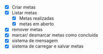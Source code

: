 - [x] Criar metas
- [x] Listar metas
    - [x] Metas realizadas
    - [x] metas em aberto
- [x] remover metas
- [x] marcar/ desmarcar metas como concluída
- [x] sistema de mensagem
- [x] sistema de carregar e salvar metas